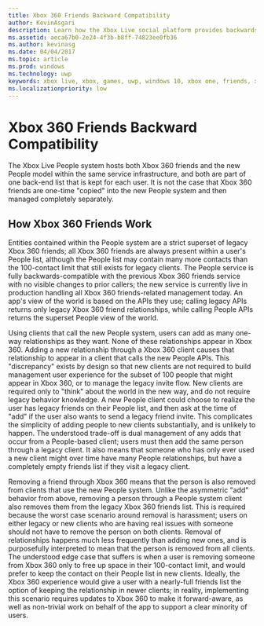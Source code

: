```yaml
---
title: Xbox 360 Friends Backward Compatibility
author: KevinAsgari
description: Learn how the Xbox Live social platform provides backwards compatibility with the Xbox 360 Friends system.
ms.assetid: aeca67b0-2e24-4f3b-b8ff-74823ee0fb36
ms.author: kevinasg
ms.date: 04/04/2017
ms.topic: article
ms.prod: windows
ms.technology: uwp
keywords: xbox live, xbox, games, uwp, windows 10, xbox one, friends, xbox 360, social platform, people system
ms.localizationpriority: low
---
```


# Xbox 360 Friends Backward Compatibility

The Xbox Live People system hosts both Xbox 360 friends and the new People model within the same service infrastructure, and both are part of one back-end list that is kept for each user. It is not the case that Xbox 360 friends are one-time "copied" into the new People system and then managed completely separately.

## How Xbox 360 Friends Work

Entities contained within the People system are a strict superset of legacy Xbox 360 friends; all Xbox 360 friends are always present within a user's People list, although the People list may contain many more contacts than the 100-contact limit that still exists for legacy clients. The People service is fully backwards-compatible with the previous Xbox 360 friends service with no visible changes to prior callers; the new service is currently live in production handling all Xbox 360 friends-related management today. An app's view of the world is based on the APIs they use; calling legacy APIs returns only legacy Xbox 360 friend relationships, while calling People APIs returns the superset People view of the world.

Using clients that call the new People system, users can add as many one-way relationships as they want. None of these relationships appear in Xbox 360. Adding a new relationship through a Xbox 360 client causes that relationship to appear in a client that calls the new People APIs. This "discrepancy" exists by design so that new clients are not required to build management user experience for the subset of 100 people that might appear in Xbox 360, or to manage the legacy invite flow. New clients are required only to "think" about the world in the new way, and do not require legacy behavior knowledge. A new People client could choose to realize the user has legacy friends on their People list, and then ask at the time of "add" if the user also wants to send a legacy friend invite. This complicates the simplicity of adding people to new clients substantially, and is unlikely to happen. The understood trade-off is dual management of any adds that occur from a People-based client; users must then add the same person through a legacy client. It also means that someone who has only ever used a new client might over time have many People relationships, but have a completely empty friends list if they visit a legacy client.

Removing a friend through Xbox 360 means that the person is also removed from clients that use the new People system. Unlike the asymmetric "add" behavior from above, removing a person through a People system client also removes them from the legacy Xbox 360 friends list. This is required because the worst case scenario around removal is harassment; users on either legacy or new clients who are having real issues with someone should not have to remove the person on both clients. Removal of relationships happens much less frequently than adding new ones, and is purposefully interpreted to mean that the person is removed from all clients. The understood edge case that suffers is when a user is removing someone from Xbox 360 only to free up space in their 100-contact limit, and would prefer to keep the contact on their People list in new clients. Ideally, the Xbox 360 experience would give a user with a nearly-full friends list the option of keeping the relationship in newer clients; in reality, implementing this scenario requires updates to Xbox 360 to make it forward-aware, as well as non-trivial work on behalf of the app to support a clear minority of users.
